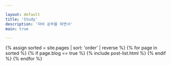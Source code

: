 ```yaml
---

layout: default
title: 'Study'
description: '자바 공부를 하면서'
main: true

---
```


{% assign sorted = site.pages | sort: 'order' | reverse %} {% for page in sorted %} {% if page.blog == true %} {% include post-list.html %} {% endif %} {% endfor %}
